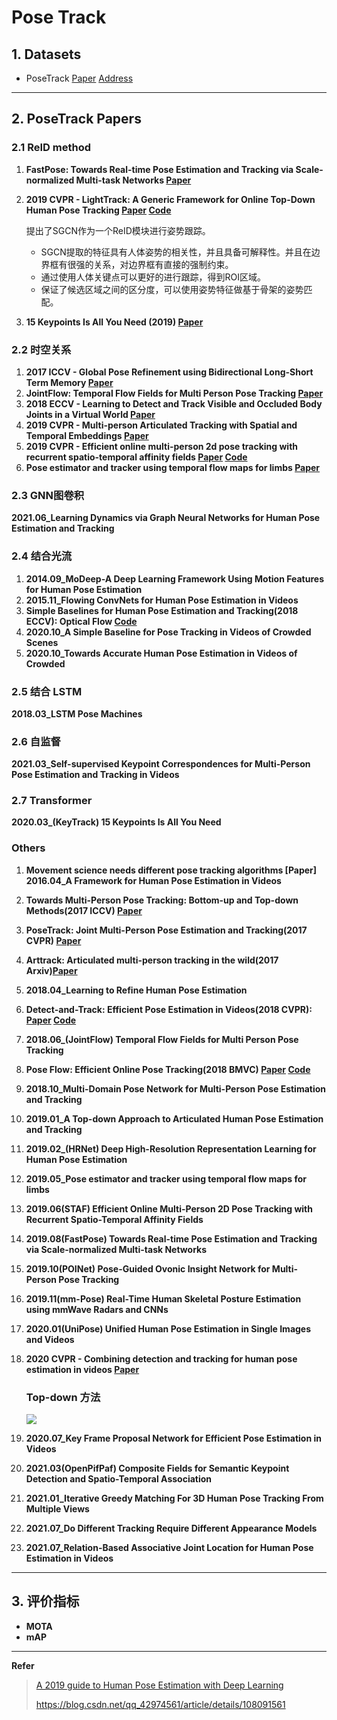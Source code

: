 # Pose Track 

## 1. Datasets

- PoseTrack [Paper](http://openaccess.thecvf.com/content_cvpr_2018/papers/Andriluka_PoseTrack_A_Benchmark_CVPR_2018_paper.pdf) [Address](https://posetrack.net/) 

---

## 2.  PoseTrack Papers

### 2.1 ReID method

1. **FastPose: Towards Real-time Pose Estimation and Tracking via Scale-normalized Multi-task Networks [Paper](https://arxiv.org/pdf/1908.05593.pdf)**

2. **2019 CVPR - LightTrack: A Generic Framework for Online Top-Down Human Pose Tracking  [Paper](https://arxiv.org/pdf/1905.02822.pdf) [Code](https://github.com/Guanghan/lighttrack)** 

   提出了SGCN作为一个ReID模块进行姿势跟踪。

   - SGCN提取的特征具有人体姿势的相关性，并且具备可解释性。并且在边界框有很强的关系，对边界框有直接的强制约束。
   - 通过使用人体关键点可以更好的进行跟踪，得到ROI区域。
   - 保证了候选区域之间的区分度，可以使用姿势特征做基于骨架的姿势匹配。
   
3. **15 Keypoints Is All You Need (2019) [Paper](https://arxiv.org/abs/1912.02323)**

### 2.2 时空关系

1. **2017 ICCV - Global Pose Refinement using Bidirectional Long-Short Term Memory [Paper](https://posetrack.net/workshops/iccv2017/pdfs/MPR.pdf)**
2. **JointFlow: Temporal Flow Fields for Multi Person Pose Tracking [Paper](https://arxiv.org/abs/1805.04596)**
3. **2018 ECCV - Learning to Detect and Track Visible and Occluded Body Joints in a Virtual World  [Paper](http://openaccess.thecvf.com/content_ECCV_2018/papers/Matteo_Fabbri_Learning_to_Detect_ECCV_2018_paper.pdf)**
4. **2019 CVPR - Multi-person Articulated Tracking with Spatial and Temporal Embeddings [Paper](https://arxiv.org/pdf/1903.09214.pdf)**
5. **2019 CVPR - Efficient online multi-person 2d pose tracking with recurrent spatio-temporal affinity fields [Paper](https://arxiv.org/pdf/1811.11975.pdf) [Code](https://github.com/soulslicer/openpose)**
6. **Pose estimator and tracker using temporal flow maps for limbs [Paper](https://arxiv.org/pdf/1905.09500.pdf)**

### 2.3 GNN图卷积

**2021.06_Learning Dynamics via Graph Neural Networks for Human Pose Estimation and Tracking**

### 2.4 结合光流

1. **2014.09_MoDeep-A Deep Learning Framework Using Motion Features for Human Pose Estimation**
2. **2015.11_Flowing ConvNets for Human Pose Estimation in Videos**
3. **Simple Baselines for Human Pose Estimation and Tracking(2018 ECCV): Optical Flow [Code](https://github.com/microsoft/human-pose-estimation.pytorch)**
4. **2020.10_A Simple Baseline for Pose Tracking in Videos of Crowded Scenes**
5. **2020.10_Towards Accurate Human Pose Estimation in Videos of Crowded**

### 2.5 结合 LSTM

**2018.03_LSTM Pose Machines**

### 2.6 自监督

**2021.03_Self-supervised Keypoint Correspondences for Multi-Person Pose Estimation and Tracking in Videos**

### 2.7 Transformer

**2020.03_(KeyTrack) 15 Keypoints Is All You Need**



### Others

1. **Movement science needs different pose tracking algorithms [Paper]**
   **2016.04_A Framework for Human Pose Estimation in Videos**
   
2. **Towards Multi-Person Pose Tracking: Bottom-up and Top-down Methods(2017 ICCV) [Paper](https://posetrack.net/workshops/iccv2017/pdfs/BUTD.pdf)**

3. **PoseTrack: Joint Multi-Person Pose Estimation and Tracking(2017 CVPR) [Paper](https://arxiv.org/pdf/1611.07727.pdf)** 

4. **Arttrack: Articulated multi-person tracking in the wild(2017 Arxiv)[Paper](https://arxiv.org/abs/1612.01465.pdf)**

5. **2018.04_Learning to Refine Human Pose Estimation**

6. **Detect-and-Track: Efficient Pose Estimation in Videos(2018 CVPR): [Paper](http://openaccess.thecvf.com/content_cvpr_2018/papers/Girdhar_Detect-and-Track_Efficient_Pose_CVPR_2018_paper.pdf) [Code](https://github.com/facebookresearch/DetectAndTrack/)**

7. **2018.06_(JointFlow) Temporal Flow Fields for Multi Person Pose Tracking**

8. **Pose Flow: Efficient Online Pose Tracking(2018 BMVC) [Paper](https://arxiv.org/pdf/1802.00977.pdf) [Code](https://arxiv.org/abs/1802.00977)**

9. **2018.10_Multi-Domain Pose Network for Multi-Person Pose Estimation and Tracking**

10. **2019.01_A Top-down Approach to Articulated Human Pose Estimation and Tracking**

11. **2019.02_(HRNet) Deep High-Resolution Representation Learning for Human Pose Estimation**

12. **2019.05_Pose estimator and tracker using temporal flow maps for limbs**

13. **2019.06(STAF) Efficient Online Multi-Person 2D Pose Tracking with Recurrent Spatio-Temporal Affinity Fields**

14. **2019.08(FastPose) Towards Real-time Pose Estimation and Tracking via Scale-normalized Multi-task Networks**

15. **2019.10(POINet) Pose-Guided Ovonic Insight Network for Multi-Person Pose Tracking**

16. **2019.11(mm-Pose) Real-Time Human Skeletal Posture Estimation using mmWave Radars and CNNs**

17. **2020.01(UniPose) Unified Human Pose Estimation in Single Images and Videos**

18. **2020 CVPR - Combining detection and tracking for human pose estimation in videos  [Paper](https://arxiv.org/pdf/2003.13743.pdf)**


    ### Top-down 方法
    ![](D:\CheXiaoTong\lihang-code-master\Algorithm-Interview\Data\Combining1.png)

19. **2020.07_Key Frame Proposal Network for Efficient Pose Estimation in Videos**

20. **2021.03(OpenPifPaf) Composite Fields for Semantic Keypoint Detection and Spatio-Temporal Association**

21. **2021.01_Iterative Greedy Matching For 3D Human Pose Tracking From Multiple Views**

22. **2021.07_Do Different Tracking Require Different Appearance Models**

23. **2021.07_Relation-Based Associative Joint Location for Human Pose Estimation in Videos**

---

## 3. 评价指标

- **MOTA**
- **mAP**

---

**Refer**

> [A 2019 guide to Human Pose Estimation with Deep Learning](https://nanonets.com/blog/human-pose-estimation-2d-guide/?utm_source=reddit&utm_medium=social&utm_campaign=pose&utm_content=GROUP_NAME)
>
> https://blog.csdn.net/qq_42974561/article/details/108091561
